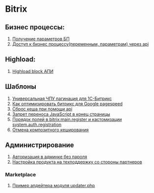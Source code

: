 # Bitrix

## Бизнес процессы:  
1) [Получение параметров БП](https://github.com/Shevtcoff/Bitrix/wiki/%D0%9F%D0%BE%D0%BB%D1%83%D1%87%D0%B5%D0%BD%D0%B8%D0%B5-%D0%BF%D0%B0%D1%80%D0%B0%D0%BC%D0%B5%D1%82%D1%80%D0%BE%D0%B2-%D0%91%D0%9F)
2) [Доступ к бизнес процессу(переменным, параметрам) через api](https://github.com/Shevtcoff/Bitrix/wiki/%D0%94%D0%BE%D1%81%D1%82%D1%83%D0%BF-%D0%BA-%D0%B1%D0%B8%D0%B7%D0%BD%D0%B5%D1%81-%D0%BF%D1%80%D0%BE%D1%86%D0%B5%D1%81%D1%81%D1%83(%D0%BF%D0%B5%D1%80%D0%B5%D0%BC%D0%B5%D0%BD%D0%BD%D1%8B%D0%BC,-%D0%BF%D0%B0%D1%80%D0%B0%D0%BC%D0%B5%D1%82%D1%80%D0%B0%D0%BC)-%D1%87%D0%B5%D1%80%D0%B5%D0%B7-api)

## Highload:
1) [Highload block АПИ](https://github.com/Shevtcoff/Bitrix/wiki/Highload-block-api)


## Шаблоны
1) [Универсальная ЧПУ пагинация для 1С-Битрикс](https://github.com/Shevtcoff/Bitrix/wiki/%D0%A3%D0%BD%D0%B8%D0%B2%D0%B5%D1%80%D1%81%D0%B0%D0%BB%D1%8C%D0%BD%D0%B0%D1%8F-%D0%A7%D0%9F%D0%A3-%D0%BF%D0%B0%D0%B3%D0%B8%D0%BD%D0%B0%D1%86%D0%B8%D1%8F-%D0%B4%D0%BB%D1%8F-1%D0%A1-%D0%91%D0%B8%D1%82%D1%80%D0%B8%D0%BA%D1%81)
2) [Как оптимизировать битрикс для Google pagespeed](https://github.com/Shevtcoff/Bitrix/wiki/bitrix-%D0%BE%D0%BF%D1%82%D0%B8%D0%BC%D0%B8%D0%B7%D0%B0%D1%86%D0%B8%D1%8F-%D0%B4%D0%BB%D1%8F-pagespeed,-%D0%9A%D0%B0%D0%BA-%D0%BE%D0%BF%D1%82%D0%B8%D0%BC%D0%B8%D0%B7%D0%B8%D1%80%D0%BE%D0%B2%D0%B0%D1%82%D1%8C-%D0%B1%D0%B8%D1%82%D1%80%D0%B8%D0%BA%D1%81-%D0%B4%D0%BB%D1%8F-Google-pagespeed)
3) [Сброс кеша при помощи api](https://github.com/Shevtcoff/Bitrix/wiki/%D0%A1%D0%B1%D1%80%D0%BE%D1%81-%D0%BA%D0%B5%D1%88%D0%B0-%D0%BF%D1%80%D0%B8-%D0%BF%D0%BE%D0%BC%D0%BE%D1%89%D0%B8-api)
4) [Запрет переноса JavaScript в конец страницы](https://github.com/Shevtcoff/Bitrix/wiki/%D0%97%D0%B0%D0%BF%D1%80%D0%B5%D1%82-%D0%BF%D0%B5%D1%80%D0%B5%D0%BD%D0%BE%D1%81%D0%B0-JavaScript-%D0%B2-%D0%BA%D0%BE%D0%BD%D0%B5%D1%86-%D1%81%D1%82%D1%80%D0%B0%D0%BD%D0%B8%D1%86%D1%8B)
5) [Порядок полей в bitrix:main.register и кастомизации system.auth.registration](https://github.com/Shevtcoff/Bitrix/wiki/%D0%9F%D0%BE%D1%80%D1%8F%D0%B4%D0%BE%D0%BA-%D0%BF%D0%BE%D0%BB%D0%B5%D0%B9-%D0%B2-bitrix:main.register-%D0%B8-%D0%BA%D0%B0%D1%81%D1%82%D0%BE%D0%BC%D0%B8%D0%B7%D0%B0%D1%86%D0%B8%D0%B8-system.auth.registration)
6) [Отмена композитного кеширования](https://github.com/Shevtcoff/Bitrix/wiki/%D0%9E%D1%82%D0%BC%D0%B5%D0%BD%D0%B0-%D0%BA%D0%BE%D0%BC%D0%BF%D0%BE%D0%B7%D0%B8%D1%82%D0%BD%D0%BE%D0%B3%D0%BE-%D0%BA%D0%B5%D1%88%D0%B8%D1%80%D0%BE%D0%B2%D0%B0%D0%BD%D0%B8%D1%8F)

## Администрирование
1) [Авторизация в админке без пароля](https://github.com/Shevtcoff/Bitrix/wiki/%D0%90%D0%B2%D1%82%D0%BE%D1%80%D0%B8%D0%B7%D0%B0%D1%86%D0%B8%D1%8F-%D0%B2-%D0%B0%D0%B4%D0%BC%D0%B8%D0%BD%D0%BA%D0%B5-%D0%B1%D0%B5%D0%B7-%D0%BF%D0%B0%D1%80%D0%BE%D0%BB%D1%8F)
2) [Настройка продукта на техподдержку со стороны партнеров](https://github.com/Shevtcoff/Bitrix/wiki/%D0%9D%D0%B0%D1%81%D1%82%D1%80%D0%BE%D0%B9%D0%BA%D0%B0-%D0%BF%D1%80%D0%BE%D0%B4%D1%83%D0%BA%D1%82%D0%B0-%D0%BD%D0%B0-%D1%82%D0%B5%D1%85%D0%BF%D0%BE%D0%B4%D0%B4%D0%B5%D1%80%D0%B6%D0%BA%D1%83-%D1%81%D0%BE-%D1%81%D1%82%D0%BE%D1%80%D0%BE%D0%BD%D1%8B-%D0%BF%D0%B0%D1%80%D1%82%D0%BD%D0%B5%D1%80%D0%BE%D0%B2)

### Marketplace
1) [Пример апдейтера модуля updater.php](https://github.com/Shevtcoff/Bitrix/wiki/%5Bmarketplace%5D-%D0%9F%D1%80%D0%B8%D0%BC%D0%B5%D1%80-%D0%B0%D0%BF%D0%B4%D0%B5%D0%B9%D1%82%D0%B5%D1%80%D0%B0-%D0%BC%D0%BE%D0%B4%D1%83%D0%BB%D1%8F-updater.php)
